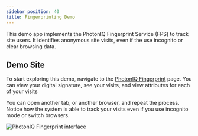 ```yaml
---
sidebar_position: 40
title: Fingerprinting Demo
---
```


This demo app implements the PhotonIQ Fingerprint Service (FPS) to track site users. It identifies anonymous site visits, even if the use incognito or clear browsing data.

## Demo Site

To start exploring this demo, navigate to the [PhotonIQ Fingerprint](https://fps-dxb.eng.macrometa.io/api/ds/ui/) page. You can view your digital signature, see your visits, and view attributes for each of your visits

You can open another tab, or another browser, and repeat the process. Notice how the system is able to track your visits even if you use incognito mode or switch browsers.

![PhotonIQ Fingerprint interface](/img/demos/attribute-example.png)
